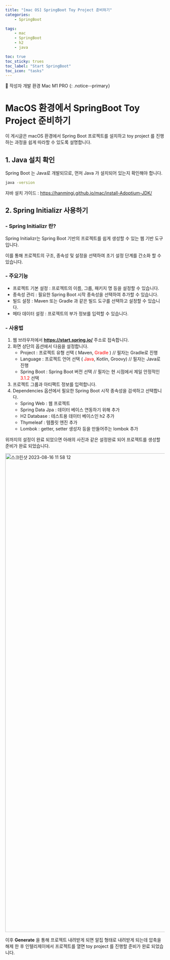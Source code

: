 ```yaml
---
title: "[mac OS] SpringBoot Toy Project 준비하기"
categories:
    - SpringBoot

tags:
    - mac
    - SpringBoot
    - h2
    - java

toc: true
toc_sticky: trues
toc_label: "Start SpringBoot"
toc_icon: "tasks"
---
```


📌 작성자 개발 환경 Mac M1 PRO
{: .notice--primary}

# MacOS 환경에서 SpringBoot Toy Project 준비하기
이 게시글은 macOS 환경에서 Spring Boot 프로젝트를 설치하고 toy project 를 진행하는 과정을 쉽게 따라할 수 있도록 설명합니다.

## 1. Java 설치 확인
Spring Boot 는 Java로 개발되므로, 먼저 Java 가 설치되어 있는지 확인해야 합니다. 
```bash
java -version
```
자바 설치 가이드 : <https://hanmingi.github.io/mac/install-Adoptium-JDK/>


## 2. Spring Initializr 사용하기
### - Spring Initializr 란?
Spring Initializr는 Spring Boot 기반의 프로젝트를 쉽게 생성할 수 있는 웹 기반 도구입니다.

이를 통해 프로젝트의 구조, 종속성 및 설정을 선택하여 초기 설정 단계를 간소화 할 수 있습니다.

### - 주요기능
* 프로젝트 기본 설정 : 프로젝트의 이름, 그룹, 패키지 명 등을 설정할 수 있습니다.
* 종속성 관리 : 필요한 Spring Boot 시작 종속성을 선택하여 추가할 수 있습니다.
* 빌드 설정 : Maven 또는 Gradle 과 같은 빌드 도구를 선택하고 설정할 수 있습니다.
* 메타 데이터 설정 : 프로젝트의 부가 정보를 입력할 수 있습니다.

### - 사용법
1. 웹 브라우저에서 **<https://start.spring.io/>** 주소로 접속합니다.
2. 화면 상단의 옵션에서 다음을 설정합니다.
   * Project : 프로젝트 유형 선택 ( Maven, <span style="color:red"> Gradle </span>) // 필자는 Gradle로 진행
   * Language : 프로젝트 언어 선택 ( <span style="color:red"> Java</span>, Kotlin, Groovy) // 필자는 Java로 진행
   * Spring Boot : Spring Boot 버전 선택 // 필자는 현 시점에서 제일 안정적인 <span style="color:red">3.1.2</span> 선택
3. 프로젝트 그룹과 아티팩트 정보를 입력합니다.
4. Dependencies 옵션에서 필요한 Spring Boot 시작 종속성을 검색하고 선택합니다.
   * Spring Web : 웹 프로젝트
   * Spring Data Jpa : 데이터 베이스 연동하기 위해 추가
   * H2 Database : 테스트용 데이터 베이스인 h2 추가
   * Thymeleaf : 템플릿 엔진 추가
   * Lombok : getter, setter 생성자 등을 만들어주는 lombok 추가

위까지의 설정이 완료 되었으면 아래의 사진과 같은 설정완료 되어 프로젝트를 생성할 준비가 완료 되었습니다.

<img width="1509" alt="스크린샷 2023-08-16 11 58 12" src="https://github.com/hanmingi/hanmingi.github.io/assets/22022390/f2597962-8660-4be4-ae4a-d114f1147d0f">

이후 **Generate** 을 통해 프로젝트 내려받게 되면 알집 형태로 내려받게 되는데 압축을 해제 한 후 인텔리제이에서 프로젝트를 열면 toy project 를 진행할 준비가 완료 되었습니다.

